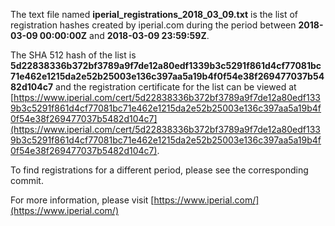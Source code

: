 The text file named **iperial_registrations_2018_03_09.txt** is the list of registration hashes created by iperial.com during the period between **2018-03-09 00:00:00Z** and **2018-03-09 23:59:59Z**.

The SHA 512 hash of the list is **5d22838336b372bf3789a9f7de12a80edf1339b3c5291f861d4cf77081bc71e462e1215da2e52b25003e136c397aa5a19b4f0f54e38f269477037b5482d104c7** and the registration certificate for the list can be viewed at [https://www.iperial.com/cert/5d22838336b372bf3789a9f7de12a80edf1339b3c5291f861d4cf77081bc71e462e1215da2e52b25003e136c397aa5a19b4f0f54e38f269477037b5482d104c7](https://www.iperial.com/cert/5d22838336b372bf3789a9f7de12a80edf1339b3c5291f861d4cf77081bc71e462e1215da2e52b25003e136c397aa5a19b4f0f54e38f269477037b5482d104c7).

To find registrations for a different period, please see the corresponding commit.

For more information, please visit [https://www.iperial.com/](https://www.iperial.com/)
